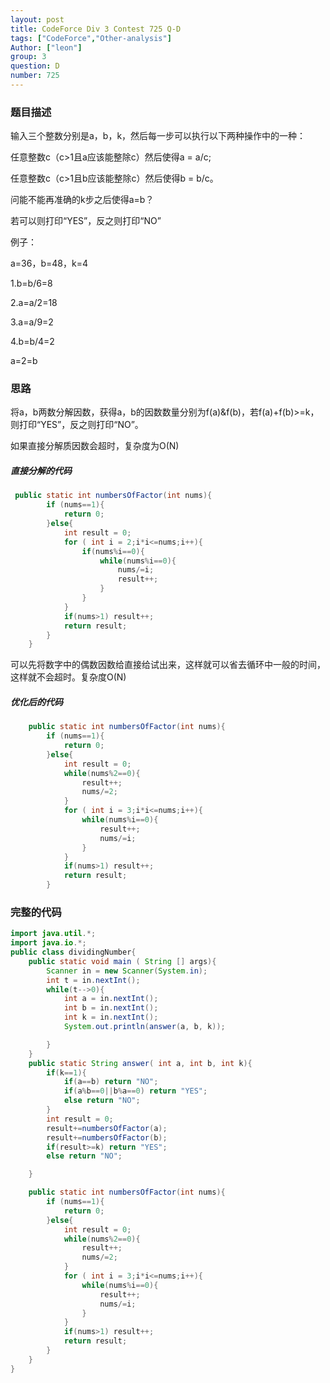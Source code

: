 ```yaml
---
layout: post
title: CodeForce Div 3 Contest 725 Q-D
tags: ["CodeForce","Other-analysis"]
Author: ["leon"]
group: 3
question: D
number: 725
---
```

### 题目描述

输入三个整数分别是a，b，k，然后每一步可以执行以下两种操作中的一种：

任意整数c（c>1且a应该能整除c）然后使得a = a/c;

任意整数c（c>1且b应该能整除c）然后使得b = b/c。

问能不能再准确的k步之后使得a=b？

若可以则打印“YES”，反之则打印“NO”

例子：

a=36，b=48，k=4

1.b=b/6=8

2.a=a/2=18

3.a=a/9=2

4.b=b/4=2

a=2=b

### 思路

将a，b两数分解因数，获得a，b的因数数量分别为f(a)&f(b)，若f(a)+f(b)>=k，则打印“YES”，反之则打印“NO”。

如果直接分解质因数会超时，复杂度为O(N)

##### 直接分解的代码

```java
 public static int numbersOfFactor(int nums){
        if (nums==1){
            return 0;
        }else{
            int result = 0;
            for ( int i = 2;i*i<=nums;i++){
                if(nums%i==0){
                    while(nums%i==0){
                        nums/=i;
                        result++;
                    }
                }
            }
            if(nums>1) result++;
            return result;
        }
    }
```



可以先将数字中的偶数因数给直接给试出来，这样就可以省去循环中一般的时间，这样就不会超时。复杂度O(N)

##### 优化后的代码

```java
    public static int numbersOfFactor(int nums){
        if (nums==1){
            return 0;
        }else{
            int result = 0;
            while(nums%2==0){
                result++;
                nums/=2;
            }
            for ( int i = 3;i*i<=nums;i++){
                while(nums%i==0){
                    result++;
                    nums/=i;
                }
            }
            if(nums>1) result++;
            return result;
        }
```



### 完整的代码

```java
import java.util.*;
import java.io.*;
public class dividingNumber{
    public static void main ( String [] args){
        Scanner in = new Scanner(System.in);
        int t = in.nextInt();
        while(t-->0){
            int a = in.nextInt();
            int b = in.nextInt();
            int k = in.nextInt();
            System.out.println(answer(a, b, k));

        }
    }
    public static String answer( int a, int b, int k){
        if(k==1){
            if(a==b) return "NO";
            if(a%b==0||b%a==0) return "YES";
            else return "NO";
        }
        int result = 0;
        result+=numbersOfFactor(a);
        result+=numbersOfFactor(b);
        if(result>=k) return "YES";
        else return "NO";

    }

    public static int numbersOfFactor(int nums){
        if (nums==1){
            return 0;
        }else{
            int result = 0;
            while(nums%2==0){
                result++;
                nums/=2;
            }
            for ( int i = 3;i*i<=nums;i++){
                while(nums%i==0){
                    result++;
                    nums/=i;
                }
            }
            if(nums>1) result++;
            return result;
        }
    }
}
```

